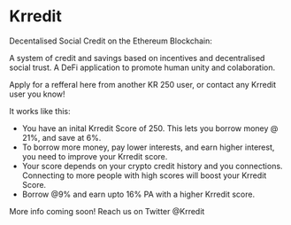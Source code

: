 # Krredit
Decentalised Social Credit on the Ethereum Blockchain:

A system of credit and savings based on incentives and decentralised social trust. A DeFi application to promote human unity and colaboration.

Apply for a refferal here from another KR 250 user, or contact any Krredit user you know!

It works like this:
- You have an inital Krredit Score of 250. This lets you borrow money @ 21%, and save at 6%.
- To borrow more money, pay lower interests, and earn higher interest, you need to improve your Krredit score.
- Your score depends on your crypto credit history and you connections. Connecting to more people with high scores will boost your Krredit Score.
- Borrow @9% and earn upto 16% PA with a higher Krredit score.

More info coming soon! Reach us on Twitter @Krredit



